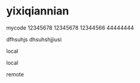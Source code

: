 # yixiqiannian
mycode
12345678
12345678
12344566
44444444

dfhsuhjs
dhsuhshjjiusi 

local

local

remote
